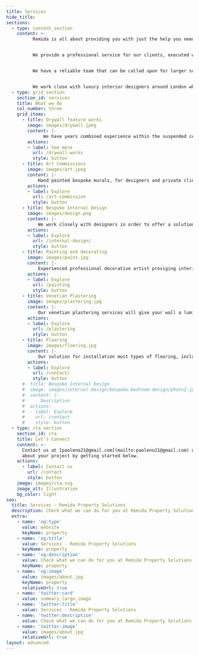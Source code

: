 ```yaml
---
title: Services
hide_title:
sections:
  - type: content_section
    content: >-
          Remida is all about providing you with just the help you need to create your perfect home more easily. With our help you stay completely in control of the look, timings and budget.


          We provide a professional service for our clients, executed with great attention to detail and creative flair.


          We have a reliable team that can be called upon for larger schemes or tight deadlines.


          We work close with luxury interior designers around London which rely on our professional services to bring their projects to fruition.
  - type: grid_section
    section_id: services
    title: What we do
    col_number: three
    grid_items:
      - title: Drywall feature works
        image: images/drywall.jpeg
        content: |-
              We have years combined experience within the suspended ceiling, dry lining and interior fit-out industry.
        actions:
        - label: See more
          url: /drywall-works
          style: button
      - title: Art Commissions
        image: images/art.jpeg
        content: |-
            Hand painted bespoke murals, for designers and private clients.
        actions:
        - label: Explore
          url: /art-commission
          style: button
      - title: Bespoke Internal Design
        image: images/design.png
        content: |-
            We work closely with designers in order to offer a solution to any design need that are tailored to you.
        actions:
        - label: Explore
          url: /internal-design/
          style: button
      - title: Painting and decorating
        image: images/paint.jpg
        content: |-
            Experienced professional decorative artist proviging interior decorative finishes and mural projects for interiors designers and private clients.  
        actions:
        - label: Explore
          url: /painting
          style: button
      - title: Venetian Plastering
        image: images/plastering.jpg
        content: |-
            Our venetian plastering services will give your wall a luminous shine.
        actions:
        - label: Explore
          url: /plastering
          style: button
      - title: Flooring
        image: images/flooring.jpg
        content: |-
            Our solution for installation most types of flooring, including hardwood, laminate, vinyl, porcelain floor, ceramic tile and more.
        actions:
        - label: Explore
          url: /contact/
          style: button
      #- title: Bespoke Internal Design
      #  image: images/internal-design/bespoke-bedroom-design/photo2.jpg
      #  content: |-
      #      Description
      #  actions:
      #  - label: Explore
      #    url: /contact
      #    style: button
  - type: cta_section
    section_id: cta
    title: Let’s Connect
    content: >-
      Contact us at [paoleno21@gmail.com](mailto:paoleno21@gmail.com) or at [+44 7402052652]() and tell us more
      about your project by getting started below.
    actions:
      - label: Contact us
        url: /contact
        style: button
    image: images/cta.svg
    image_alt: Illustration
    bg_color: light
seo:
  title: Services - Remida Property Solutions
  description: Check what we can do for you at Remida Property Solutions
  extra:
    - name: 'og:type'
      value: website
      keyName: property
    - name: 'og:title'
      value: Services - Remida Property Solutions
      keyName: property
    - name: 'og:description'
      value: Check what we can do for you at Remida Property Solutions
      keyName: property
    - name: 'og:image'
      value: images/about.jpg
      keyName: property
      relativeUrl: true
    - name: 'twitter:card'
      value: summary_large_image
    - name: 'twitter:title'
      value: Services - Remida Property Solutions
    - name: 'twitter:description'
      value: Check what we can do for you at Remida Property Solutions
    - name: 'twitter:image'
      value: images/about.jpg
      relativeUrl: true
layout: advanced
---
```

